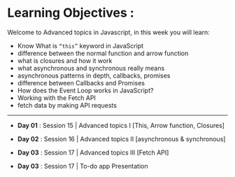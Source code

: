 
# Learning Objectives :
Welcome to Advanced topics in Javascript, in this week you will learn:

- Know What is `“this”` keyword in JavaScript
- difference between the normal function and arrow function
- what is closures and how it work
- what asynchronous and synchronous really means
- asynchronous patterns in depth, callbacks, promises
- difference between Callbacks and Promises
- How does the Event Loop works in JavaScript?
- Working with the Fetch API
- fetch data by making API requests

<hr />

- **Day 01** : Session 15 | Advanced topics I [This, Arrow function, Closures]

- **Day 02** : Session 16 | Advanced topics II [asynchronous & synchronous]

- **Day 03** : Session 17 | Advanced topics III [Fetch API]

- **Day 03** : Session 17 | To-do app Presentation



